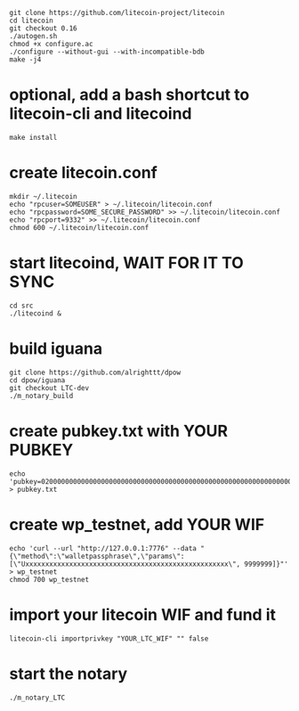 ```
git clone https://github.com/litecoin-project/litecoin
cd litecoin
git checkout 0.16
./autogen.sh
chmod +x configure.ac
./configure --without-gui --with-incompatible-bdb
make -j4
```

# optional, add a bash shortcut to litecoin-cli and litecoind
```
make install
```

# create litecoin.conf 
```
mkdir ~/.litecoin
echo "rpcuser=SOMEUSER" > ~/.litecoin/litecoin.conf
echo "rpcpassword=SOME_SECURE_PASSWORD" >> ~/.litecoin/litecoin.conf
echo "rpcport=9332" >> ~/.litecoin/litecoin.conf
chmod 600 ~/.litecoin/litecoin.conf
```

# start litecoind, WAIT FOR IT TO SYNC
```
cd src
./litecoind &
```

# build iguana
```
git clone https://github.com/alrighttt/dpow
cd dpow/iguana
git checkout LTC-dev
./m_notary_build
```

# create pubkey.txt with YOUR PUBKEY
```
echo 'pubkey=020000000000000000000000000000000000000000000000000000000000000000' > pubkey.txt
```

# create wp_testnet, add YOUR WIF
```
echo 'curl --url "http://127.0.0.1:7776" --data "{\"method\":\"walletpassphrase\",\"params\":[\"Uxxxxxxxxxxxxxxxxxxxxxxxxxxxxxxxxxxxxxxxxxxxxxxxxxxx\", 9999999]}"' > wp_testnet
chmod 700 wp_testnet
```

# import your litecoin WIF and fund it
```
litecoin-cli importprivkey "YOUR_LTC_WIF" "" false
```


# start the notary
```
./m_notary_LTC
```
